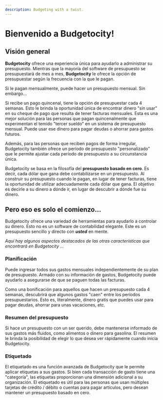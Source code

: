 ```yaml
---
description: Budgeting with a twist.
---
```


# Bienvenido a Budgetocity!

## Visión general

**Budgetocity** ofrece una experiencia única para ayudarlo a administrar su presupuesto. Mientras que la mayoría del software de presupuesto se presupuestará de mes a mes, **Budgetocity** le ofrece la opción de presupuestar según la frecuencia con la que le pagan.

Si le pagan mensualmente, puede hacer un presupuesto mensual. Sin embargo...

Si recibe un pago quincenal, tiene la opción de presupuestar cada 4 semanas. Esto le brinda la oportunidad única de encontrar dinero "sin usar" en su cheque de pago que resulta de tener facturas mensuales. Esta es una mejor solución para las personas que pagan quincenalmente que experimentan el temido "tercer sueldo" en un sistema de presupuesto mensual. Puede usar ese dinero para pagar deudas o ahorrar para gastos futuros.

Además, para las personas que reciben pagos de forma irregular, Budgetocity también ofrece un período de presupuesto "personalizado" que le permite ajustar cada período de presupuesto a su circunstancia única.

Budgetocity se basa en la filosofía del **presupuesto basado en cero**. Es decir, cada dólar que gana debe contabilizarse en un presupuesto. Al construir su presupuesto cuando le pagan, en lugar de tener facturas, tiene la oportunidad de utilizar adecuadamente cada dólar que gana. El objetivo es decirle a su dinero a dónde ir, en lugar de descubrir a dónde fue su dinero.

## Pero eso es solo el comienzo...

Budgetocity ofrece una variedad de herramientas para ayudarlo a controlar su dinero. Esto no es un software de contabilidad elegante. Este es un presupuesto sencillo y directo con _**usted**_ en mente.

_Aquí hay algunos aspectos destacados de las otras características que encontrará en Budgetocity ..._

### Planificación

Puede ingresar todos sus gastos mensuales independientemente de su plan de presupuesto. Armado con su información de gastos, Budgetocity puede ayudarlo a asegurarse de que se paguen todas las facturas.

Como una bonificación para aquellos que hacen un presupuesto cada 4 semanas, descubrirá que algunos gastos "caen" entre los períodos presupuestarios. Esto es, literalmente, dinero gratis que puedes usar para pagar deudas, ahorrar para unas vacaciones, etc.

### Resumen del presupuesto

Si hace un presupuesto con un ser querido, debe mantenerse informado de sus gastos más fluidos, como alimentos o dinero para gasolina. El resumen le brinda la posibilidad de elegir lo que desea ver rápidamente cuando inicia Budgetocity.

### Etiquetado

El etiquetado es una función avanzada de Budgetocity que le permite aplicar etiquetas a sus gastos. Si bien cada transacción de gasto tiene una "categoría", las etiquetas proporcionan una dimensión adicional a su organización. El etiquetado es útil para las personas que usan múltiples tarjetas de crédito / débito o cuentas para pagar artículos, pero desean mantener un presupuesto basado en cero.

